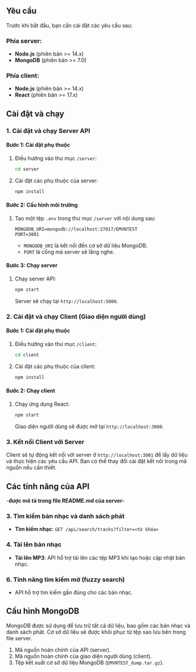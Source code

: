 
## Yêu cầu

Trước khi bắt đầu, bạn cần cài đặt các yêu cầu sau:

### Phía server:
- **Node.js** (phiên bản >= 14.x)
- **MongoDB** (phiên bản >= 7.0)

### Phía client:
- **Node.js** (phiên bản >= 14.x)
- **React** (phiên bản >= 17.x)

## Cài đặt và chạy

### 1. Cài đặt và chạy Server API

#### Bước 1: Cài đặt phụ thuộc

1. Điều hướng vào thư mục `/server`:

    ```bash
    cd server
    ```

2. Cài đặt các phụ thuộc của server:

    ```bash
    npm install
    ```

#### Bước 2: Cấu hình môi trường

1. Tạo một tệp `.env` trong thư mục `/server` với nội dung sau:

    ```env
    MONGODB_URI=mongodb://localhost:27017/EMVNTEST
    PORT=3001
    ```

   - `MONGODB_URI` là kết nối đến cơ sở dữ liệu MongoDB.
   - `PORT` là cổng mà server sẽ lắng nghe.

#### Bước 3: Chạy server

1. Chạy server API:

    ```bash
    npm start
    ```

   Server sẽ chạy tại `http://localhost:5000`.

### 2. Cài đặt và chạy Client (Giao diện người dùng)

#### Bước 1: Cài đặt phụ thuộc

1. Điều hướng vào thư mục `/client`:

    ```bash
    cd client
    ```

2. Cài đặt các phụ thuộc của client:

    ```bash
    npm install
    ```

#### Bước 2: Chạy client

1. Chạy ứng dụng React:

    ```bash
    npm start
    ```

   Giao diện người dùng sẽ được mở tại `http://localhost:3000`.

### 3. Kết nối Client với Server

Client sẽ tự động kết nối với server ở `http://localhost:3001` để lấy dữ liệu và thực hiện các yêu cầu API. Bạn có thể thay đổi cài đặt kết nối trong mã nguồn nếu cần thiết.

## Các tính năng của API
-**được mô tả trong file README.md của server-**

### 3. Tìm kiếm bản nhạc và danh sách phát
- **Tìm kiếm nhạc**: `GET /api/search/tracks?filter=<từ khóa>`

### 4. Tải lên bản nhạc
- **Tải lên MP3**: API hỗ trợ tải lên các tệp MP3 khi tạo hoặc cập nhật bản nhạc.

### 6. Tính năng tìm kiếm mờ (fuzzy search)
- API hỗ trợ tìm kiếm gần đúng cho các bản nhạc.

## Cấu hình MongoDB

MongoDB được sử dụng để lưu trữ tất cả dữ liệu, bao gồm các bản nhạc và danh sách phát. Cơ sở dữ liệu sẽ được khôi phục từ tệp sao lưu bên trong file server.


1. Mã nguồn hoàn chỉnh của API (server).
2. Mã nguồn hoàn chỉnh của giao diện người dùng (client).
3. Tệp kết xuất cơ sở dữ liệu MongoDB (`EMVNTEST_dump.tar.gz`).



